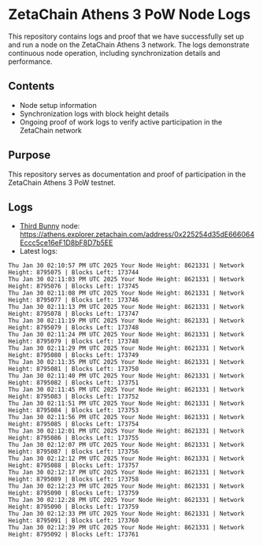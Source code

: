 # ZetaChain Athens 3 PoW Node Logs
This repository contains logs and proof that we have successfully set up and run a node on the ZetaChain Athens 3 network. The logs demonstrate continuous node operation, including synchronization details and performance.

## Contents
- Node setup information
- Synchronization logs with block height details
- Ongoing proof of work logs to verify active participation in the ZetaChain network

## Purpose
This repository serves as documentation and proof of participation in the ZetaChain Athens 3 PoW testnet.

## Logs

- [Third Bunny](https://thirdbunny.xyz/) node: https://athens.explorer.zetachain.com/address/0x225254d35dE666064Eccc5ce16eF1D8bF8D7b5EE
- Latest logs:
```
Thu Jan 30 02:10:57 PM UTC 2025 Your Node Height: 8621331 | Network Height: 8795075 | Blocks Left: 173744
Thu Jan 30 02:11:03 PM UTC 2025 Your Node Height: 8621331 | Network Height: 8795076 | Blocks Left: 173745
Thu Jan 30 02:11:08 PM UTC 2025 Your Node Height: 8621331 | Network Height: 8795077 | Blocks Left: 173746
Thu Jan 30 02:11:13 PM UTC 2025 Your Node Height: 8621331 | Network Height: 8795078 | Blocks Left: 173747
Thu Jan 30 02:11:19 PM UTC 2025 Your Node Height: 8621331 | Network Height: 8795079 | Blocks Left: 173748
Thu Jan 30 02:11:24 PM UTC 2025 Your Node Height: 8621331 | Network Height: 8795079 | Blocks Left: 173748
Thu Jan 30 02:11:29 PM UTC 2025 Your Node Height: 8621331 | Network Height: 8795080 | Blocks Left: 173749
Thu Jan 30 02:11:35 PM UTC 2025 Your Node Height: 8621331 | Network Height: 8795081 | Blocks Left: 173750
Thu Jan 30 02:11:40 PM UTC 2025 Your Node Height: 8621331 | Network Height: 8795082 | Blocks Left: 173751
Thu Jan 30 02:11:45 PM UTC 2025 Your Node Height: 8621331 | Network Height: 8795083 | Blocks Left: 173752
Thu Jan 30 02:11:51 PM UTC 2025 Your Node Height: 8621331 | Network Height: 8795084 | Blocks Left: 173753
Thu Jan 30 02:11:56 PM UTC 2025 Your Node Height: 8621331 | Network Height: 8795085 | Blocks Left: 173754
Thu Jan 30 02:12:01 PM UTC 2025 Your Node Height: 8621331 | Network Height: 8795086 | Blocks Left: 173755
Thu Jan 30 02:12:07 PM UTC 2025 Your Node Height: 8621331 | Network Height: 8795087 | Blocks Left: 173756
Thu Jan 30 02:12:12 PM UTC 2025 Your Node Height: 8621331 | Network Height: 8795088 | Blocks Left: 173757
Thu Jan 30 02:12:17 PM UTC 2025 Your Node Height: 8621331 | Network Height: 8795089 | Blocks Left: 173758
Thu Jan 30 02:12:23 PM UTC 2025 Your Node Height: 8621331 | Network Height: 8795090 | Blocks Left: 173759
Thu Jan 30 02:12:28 PM UTC 2025 Your Node Height: 8621331 | Network Height: 8795090 | Blocks Left: 173759
Thu Jan 30 02:12:33 PM UTC 2025 Your Node Height: 8621331 | Network Height: 8795091 | Blocks Left: 173760
Thu Jan 30 02:12:39 PM UTC 2025 Your Node Height: 8621331 | Network Height: 8795092 | Blocks Left: 173761
```
